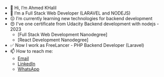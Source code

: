 - 👋 Hi, I’m Ahmed KHalil
- 👀 I’m a Full Stack Web Developer (LARAVEL and NODEJS)
- :confounded: I’m currently learning new technologies for backend development 
- :heart_eyes: I've one certificate from Udacity Backend development with nodejs - 2023
  - [Full Stack Web Development Nanodegree]
  - [React Development Nanodegree]
- :white_check_mark: Now I work as FreeLancer - PHP Backend Developer (Laravel) 
- 📫 How to reach me: 
  - [Email](a.m.k.y.2013@gmail.com)
  - [LinkedIn](https://www.linkedin.com/in/dev-ahmed-khalil-7466a0284/)
  - [WhatsApp](https://api.whatsapp.com/send/?phone=201024846412&text&type=phone_number&app_absent=0)
